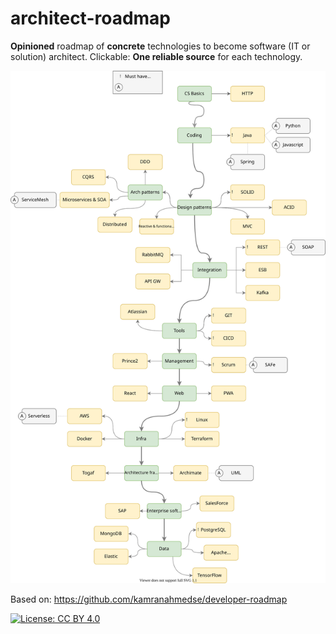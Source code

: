# architect-roadmap

**Opinioned** roadmap of **concrete** technologies to become software (IT or solution) architect. Clickable: **One reliable source** for each technology.

![Architect roadmap](./sources/Architecture.drawio.svg)

Based on: https://github.com/kamranahmedse/developer-roadmap


[![License: CC BY 4.0](https://img.shields.io/badge/License-CC%20BY%204.0-lightgreyr.svg)](https://creativecommons.org/licenses/by/4.0/)
